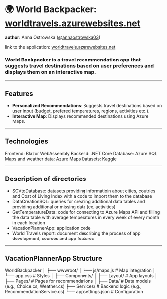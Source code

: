 # 🌍 World Backpacker: [worldtravels.azurewebsites.net](https://worldtravels.azurewebsites.net/)
**author**: Anna Ostrowska ([@annaostrowska03](https://github.com/annaostrowska03))

link to the application: [worldtravels.azurewebsites.net](https://worldtravels.azurewebsites.net/)

### **World Backpacker** is a travel recommendation app that suggests travel destinations based on user preferences and displays them on an interactive map.

---

## Features

- **Personalized Recommendations**: Suggests travel destinations based on user input (budget, prefered temperatures, regions, activities etc.).
- **Interactive Map**: Displays recommended destinations using Azure Maps.

---

## Technologies
Frontend: Blazor WebAssembly
Backend: .NET Core
Database: Azure SQL
Maps and weather data: Azure Maps
Datasets: Kaggle

---

## Description of directories
- SCVtoDatabase: datasets providing informatioin about cities, coutries and Cost of Living Index with a code to import them to the database
- DataCreationSQL: queries for creating additional data tables and providing additional or missing data (ex. activities)
- GetTemperatureData: code for connecting to Azure Maps API and filling the data table with average temperatures in every week of every month in each location
- VacationPlannerApp: application code
- World Travels report: document describing the process of app development, sources and app features

---

## VacationPlannerApp Structure
WorldBackpacker │ ├── wwwroot/ │ ├── js/maps.js # Map integration │ └── app.css # Styles │ ├── Components/ │ ├── Layout/ # App layouts │ ├── Pages/ # Pages for recommendations │ ├── Data/ # Data models (e.g., Choice.cs, Weather.cs) ├── Services/ # Backend logic (e.g., RecommendationService.cs) └── appsettings.json # Configuration
